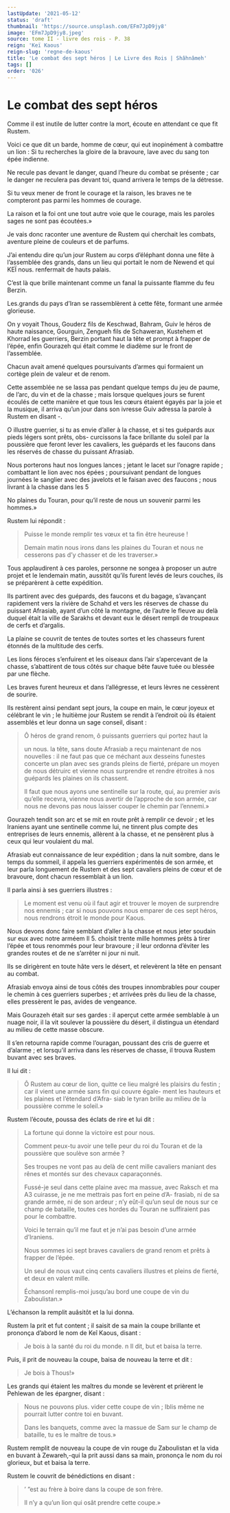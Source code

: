 ```yaml
---
lastUpdate: '2021-05-12'
status: 'draft'
thumbnail: 'https://source.unsplash.com/EFm7JpD9jy8'
image: 'EFm7JpD9jy8.jpeg'
source: tome II - livre des rois - P. 38
reign: 'Keï Kaous'
reign-slug: 'regne-de-kaous'
title: 'Le combat des sept héros | Le Livre des Rois | Shâhnâmeh'
tags: []
order: '026'
---
```


# Le combat des sept héros

Comme il est inutile de lutter contre la mort, écoute en attendant ce que fit Rustem.

Voici ce que dit un barde, homme de cœur, qui eut inopinément à combattre un lion : Si tu recherches la gloire de la bravoure, lave avec du sang ton épée indienne.

Ne recule pas devant le danger, quand l’heure du combat se présente ; car le danger ne reculera pas devant toi, quand arrivera le temps de la détresse.

Si tu veux mener de front le courage et la raison, les braves ne te compteront pas parmi les hommes de courage.

La raison et la foi ont une tout autre voie que le courage, mais les paroles sages ne sont pas écoutées.»

Je vais donc raconter une aventure de Rustem qui cherchait les combats, aventure pleine de couleurs et de parfums.

J’ai entendu dire qu’un jour Rustem au corps d’éléphant donna une fête à l’assemblée des grands, dans un lieu qui portait le nom de Newend et qui KEÏ nous. renfermait de hauts palais.

C’est là que brille maintenant comme un fanal la puissante flamme du feu Berzin.

Les.grands du pays d’Iran se rassemblèrent à cette fête, formant une armée glorieuse.

On y voyait Thous, Gouderz fils de Keschwad, Bahram, Guiv le héros de haute naissance, Gourguin, Zengueh fils de Schaweran, Kustehem et Khorrad les guerriers, Berzin portant haut la tête et prompt à frapper de l’épée, enfin Gourazeh qui était comme le diadème sur le front de l’assemblée.

Chacun avait amené quelques poursuivants d’armes qui formaient un cortège plein de valeur et de renom.

Cette assemblée ne se lassa pas pendant quelque temps du jeu de paume, de l’arc, du vin et de la chasse ; mais lorsque quelques jours se furent écoulés de cette manière et que tous les cœurs étaient égayés par la joie et la musique, il arriva qu’un jour dans son ivresse Guiv adressa la parole à Rustem en disant -.

O illustre guerrier, si tu as envie d’aller à la chasse, et si tes guépards aux pieds légers sont prêts, obs- curcissons la face brillante du soleil par la poussière que feront lever les cavaliers, les guépards et les faucons dans les réservés de chasse du puissant Afrasiab.

Nous porterons haut nos longues lances ; jetant le lacet sur l’onagre rapide ; combattant le lion avec nos épées ; poursuivant pendant de longues journées le sanglier avec des javelots et le faisan avec des faucons ; nous livrant à la chasse dans les 5

No
 plaines du Touran, pour qu’il reste de nous un souvenir parmi les hommes.»

Rustem lui répondit :

> Puisse le monde remplir tes vœux et ta fin être heureuse !
>
> Demain matin nous irons dans les plaines du Touran et nous ne cesserons pas d’y chasser et de les traverser.»

Tous applaudirent à ces paroles, personne ne songea à proposer un autre projet et le lendemain matin, aussitôt qu’ils furent levés de leurs couches, ils se préparèrent à cette expédition.

Ils partirent avec des guépards, des faucons et du bagage, s’avançant rapidement vers la rivière de Schahd et vers les réserves de chasse du puissant Afrasiab, ayant d’un côté la montagne, de l’autre le fleuve au delà duquel était la ville de Sarakhs et devant eux le désert rempli de troupeaux de cerfs et d’argalis.

La plaine se couvrit de tentes de toutes sortes et les chasseurs furent étonnés de la multitude des cerfs.

Les lions féroces s’enfuirent et les oiseaux dans l’air s’apercevant de la chasse, s’abattirent de tous côtés sur chaque bête fauve tuée ou blessée par une flèche.

Les braves furent heureux et dans l’allégresse, et leurs lèvres ne cessèrent de sourire.

Ils restèrent ainsi pendant sept jours, la coupe en main, le cœur joyeux et célébrant le vin ; le huitième jour Rustem se rendit à l’endroit où ils étaient assemblés et leur donna un sage conseil, disant :

> Ô héros de grand renom, ô puissants guerriers qui portez haut la
>
> un nous. la tête, sans doute Afrasiab a reçu maintenant de nos nouvelles : il ne faut pas que ce méchant aux desseins funestes concerte un plan avec ses grands pleins de fierté, prépare un moyen de nous détruirc et vienne nous surprendre et rendre étroites à nos guépards les plaines on ils chassent.
>
> Il faut que nous ayons une sentinelle sur la route, qui, au premier avis qu’elle recevra, vienne nous avertir de l’approche de son armée, car nous ne devons pas nous laisser couper le chemin par l’ennemi.»

Gourazeh tendit son arc et se mit en route prêt à remplir ce devoir ; et les Iraniens ayant une sentinelle comme lui, ne tinrent plus compte des entreprises de leurs ennemis, allèrent à la chasse, et ne pensèrent plus à ceux qui leur voulaient du mal.

Afrasiab eut connaissance de leur expédition ; dans la nuit sombre, dans le temps du sommeil, il appela les guerriers expérimentés de son armée, et leur parla longuement de Rustem et des sept cavaliers pleins de cœur et de bravoure, dont chacun ressemblait à un lion.

Il parla ainsi à ses guerriers illustres :

> Le moment est venu où il faut agir et trouver le moyen de surprendre nos ennemis ; car si nous pouvons nous emparer de ces sept héros, nous rendrons étroit le monde pour Kaous.

Nous devons donc faire semblant d’aller à la chasse et nous jeter soudain sur eux avec notre arméem Il 5. 
 choisit trente mille hommes prêts à tirer l’épée et tous renommés pour leur bravoure ; il leur ordonna d’éviter les grandes routes et de ne s’arrêter ni jour ni nuit.

Ils se dirigèrent en toute hâte vers le désert, et relevèrent la tête en pensant au combat.

Afrasiab envoya ainsi de tous côtés des troupes innombrables pour couper le chemin à ces guerriers superbes ; et arrivées près du lieu de la chasse, elles pressèrent le pas, avides de vengeance.

Mais Gourazeh était sur ses gardes : il aperçut cette armée semblable à un nuage noir, il la vit soulever la poussière du désert, il distingua un étendard au milieu de cette masse obscure.

Il s’en retourna rapide comme l’ouragan, poussant des cris de guerre et d’alarme ; et lorsqu’il arriva dans les réserves de chasse, il trouva Rustem buvant avec ses braves.

Il lui dit :

> Ô Rustem au cœur de lion, quitte ce lieu malgré les plaisirs du festin ; car il vient une armée sans fin qui couvre égale- ment les hauteurs et les plaines et l’étendard d’Afra- siab le tyran brille au milieu de la poussière comme le soleil.»

Rustem l’écoute, poussa des éclats de rire et lui dit :

> La fortune qui donne la victoire est pour nous.
>
> Comment peux-tu avoir une telle peur du roi du Touran et de la poussière que soulève son armée ?
>
> Ses troupes ne vont pas au delà de cent mille cavaliers maniant des rênes et montés sur des chevaux caparaçonnés.
>
> Fussé-je seul dans cette plaine avec ma massue, avec Raksch et ma A3 cuirasse, je ne me mettrais pas fort en peine d’A-
frasiab, ni de sa grande armée, ni de son ardeur ; n’y eût-il qu’un seul de nous sur ce champ de bataille, toutes ces hordes du Touran ne suffiraient pas pour le combattre.
>
> Voici le terrain qu’il me faut et je n’ai pas besoin d’une armée d’Iraniens.
>
> Nous sommes ici sept braves cavaliers de grand renom et prêts à frapper de l’épée.
>
> Un seul de nous vaut cinq cents cavaliers illustres et pleins de fierté, et deux en valent mille.
>
> Échansonl remplis-moi jusqu’au bord une coupe de vin du Zaboulistan.»

L’échanson la remplit auâsitôt et la lui donna.

Rustem la prit et fut content ; il saisit de sa main la coupe brillante et prononça d’abord le nom de Keî
Kaous, disant :

> Je bois à la santé du roi du monde. n Il dit, but et baisa la terre.

Puis, il prit de nouveau la coupe, baisa de nouveau la terre et dit :

> Je bois à Thous!»

Les grands qui étaient les maîtres du monde se levèrent et prièrent le Pehlewan de les épargner, disant :

> Nous ne pouvons plus. vider cette coupe de vin ; Iblis même ne pourrait lutter contre toi en buvant.
>
> Dans les banquets, comme avec la massue de Sam sur le champ de bataille, tu es le maître de tous.»

Rustem remplit de nouveau la coupe de vin rouge du Zaboulistan et la vida en buvant à Zewareh,-qui la prit aussi dans sa main, prononça le nom du roi glorieux, but et baisa la terre.

Rustem le couvrit de bénédictions en disant :

> ’ ”est au frère à boire dans la coupe de son frère.
>
> Il n’y a qu’un lion qui osât prendre cette coupe.»

